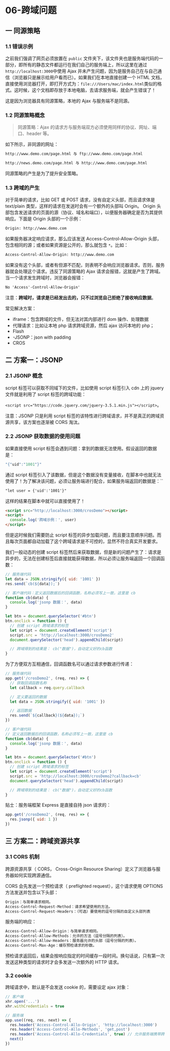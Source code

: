 # 06-跨域问题

## 一 同源策略

### 1.1 错误示例

之前我们强调了网页必须放置在 `public` 文件夹下，该文件夹也是服务端代码的一部分，即所有的静态文件都运行在我们自己的服务端上，所以这里在通过 `http://localhost:3000`中使用 Ajax 并未产生问题，因为是服务自己在与自己通信（浏览器只是展示给用户看而已）。如果我们在本地直接创建一个 HTML 文档，直接使用浏览器打开，即打开方式为：`file:///Users/mac/index.html`类似的格式。这时候，这个文档即存放于本地电脑，去请求服务端，就会产生错误了！

这是因为浏览器具有同源策略，本地的 Ajax 与服务端不是同源。

### 1.2 同源策略概念

> 同源策略：Ajax 的请求方与服务端双方必须使用同样的协议、网址、端口、header 等。

如下所示，非同源的网址：

```txt
http://www.demo.com/page.html 与 ftp://www.demo.com/page.html

http://news.demo.com/page.html 与 http://www.demo.com/page.html
```

同源策略的产生是为了提升安全策略。

### 1.3 跨域的产生

对于简单的请求，比如 GET 或 POST 请求，没有自定义头部，而且请求体是 text/plain 类型，这样的请求在发送时会有一个额外的头部叫 Origin。 Origin 头部包含发送请求的页面的源（协议、域名和端口），以便服务器确定是否为其提供响应。下面是 Origin 头部的一个示例：

```txt
Origin: http://www.demo.com
```

如果服务器决定响应请求，那么应该发送 Access-Control-Allow-Origin 头部，包含相同的源；或者如果资源是公开的，那么就包含 `*`。比如：

```txt
Access-Control-Allow-Origin: http://www.demo.com
```

如果没有这个头部，或者有但源不匹配，则表明不会响应浏览器请求。否则，服务器就会处理这个请求。违反了同源策略的 Ajax 请求会报错，这就是产生了跨域。当一个请求发生跨域时，浏览器会报错：

```txt
No 'Access'-Control-Allow-Origin'
```

注意：**跨域时，请求是已经发出去的，只不过浏览自己拒绝了接收响应数据**。

常见解决方案：

- iframe：包含跨域的文件，但无法对其内部进行 dom 操作、处理数据
- 代理请求：比如让本地 php 请求跨域资源，然后 ajax 访问本地的 php；
- Flash
- -JSONP：json with padding
- CROS

## 二 方案一：JSONP

### 2.1 JSONP 概念

script 标签可以获取不同域下的文件，比如使用 script 标签引入 cdn 上的 jquery 文件就是利用了 script 标签的跨域功能：

`<script src="https://code.jquery.com/jquery-3.5.1.min.js"></script>`。

注意：JSONP 只是利用 script 标签的该特性进行跨域请求，并不是真正的跨域资源共享，该方案也逐渐被 CORS 淘汰。

### 2.2 JSONP 获取数据的使用问题

如果直接使用 script 标签会遇到问题：拿到的数据无法使用。假设返回的数据是：

```js
"{"uid":"1001"}"
```

通过 script 标签引入了该数据，但是这个数据没有变量接收，在脚本中也就无法使用了！为了解决该问题，必须让服务端进行配合，如果服务端返回的数据是：``

```txt
"let user = {'uid':'1001'}"
```

这样的结果在脚本中就可以直接使用了！

```html
<script src="http://localhost:3000/crosDemo"></script>
<script>
  console.log('跨域示例：', user)
</script>
```

但是这时候我们需要防止 script 标签的异步加载问题，而且要注意顺序问题。而且每次页面都自动加载了这个跨域请求是不可控的，显然不符合真实开发要求。

我们一般动态的创建 script 标签然后来获取数据，但是新的问题产生了：请求是异步的，无法在创建标签后直接就能获得数据，所以必须让服务端返回一个回调函数：

```js
// 服务端代码
let data = JSON.stringify({ uid: '1001' })
res.send(`cb(${data});`)

// 客户端代码：定义返回数据后的回调函数，名称必须写上一致，这里是 cb
function cb(data) {
  console.log('jsonp 数据：', data)
}

let btn = document.querySelector('#btn')
btn.onclick = function () {
  // 创建 script 跨域请求的标签
  let script = document.createElement('script')
  script.src = 'http://localhost:3000/crosDemo2'
  document.querySelector('head').appendChild(script)

  // 跨域得到的结果是： cb("数据")，自动定义好的cb函数
}
```

为了方便双方互相通信，回调函数名可以通过请求参数进行传递：

```js
// 服务端代码
app.get('/crosDemo2', (req, res) => {
  // 获取回调函数名称
  let callback = req.query.callback

  // 定义要返回的数据
  let data = JSON.stringify({ uid: '1001' })

  // 返回数据
  res.send(`${callback}(${data});`)
})

// 客户端代码
// 定义返回数据后的回调函数，名称必须写上一致，这里是 cb
function cb(data) {
  console.log('jsonp 数据：', data)
}

let btn = document.querySelector('#btn')
btn.onclick = function () {
  // 创建 script 跨域请求的标签
  let script = document.createElement('script')
  script.src = 'http://localhost:3000/crosDemo2?callback=cb'
  document.querySelector('head').appendChild(script)

  // 跨域得到的结果是： cb("数据")，自动定义好的cb函数
}
```

贴士：服务端框架 Express 是直接自持 json 请求的：

```js
app.get('/crosDemo2', (req, res) => {
  res.jsonp({ uid: 1 })
})
```

## 三 方案二：跨域资源共享

### 3.1 CORS 机制

跨源资源共享（ CORS， Cross-Origin Resource Sharing）定义了浏览器与服务器如何实现跨源通信。

CORS 会先发送一个预检请求（ preflighted request），这个请求使用 OPTIONS 方法发送并包含以下头部：

```txt
Origin：与简单请求相同。
Access-Control-Request-Method：请求希望使用的方法。
Access-Control-Request-Headers：（可选）要使用的逗号分隔的自定义头部列表
```

服务端的响应：

```txt
Access-Control-Allow-Origin：与简单请求相同。
Access-Control-Allow-Methods：允许的方法（逗号分隔的列表）。
Access-Control-Allow-Headers：服务器允许的头部（逗号分隔的列表）。
Access-Control-Max-Age：缓存预检请求的秒数。
```

预检请求返回后，结果会按响应指定的时间缓存一段时间。换句话说，只有第一次发送这种类型的请求时才会多发送一次额外的 HTTP 请求。

### 3.2 cookie

跨域请求中，默认是不会发送 cookie 的，需要设定 ajax 对象：

```js
// 客户端
xhr.open('...')
xhr.withCredentials = true

// 服务端
app.use((req, res, next) => {
  res.header('Access-Control-Allo-Origin', 'http://localhost:3000')
  res.header('Access-Control-Allo-Methods', 'get,post')
  res.header('Access-Control-Allo-Credentials', true) // 允许服务端携带跨域cookie
  next()
})
```
